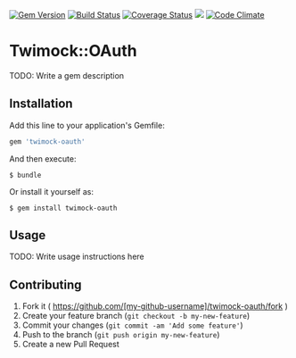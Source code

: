 [![Gem Version](https://badge.fury.io/rb/twimock-oauth.svg)](http://badge.fury.io/rb/twimock-oauth)
[![Build Status](https://travis-ci.org/ogawatti/twimock-oauth.svg?branch=master)](https://travis-ci.org/ogawatti/twimock-oauth)
[![Coverage Status](https://coveralls.io/repos/ogawatti/twimock-oauth/badge.png?branch=master)](https://coveralls.io/r/ogawatti/twimock-oauth?branch=master)
[<img src="https://gemnasium.com/ogawatti/twimock-oauth.png" />](https://gemnasium.com/ogawatti/twimock-oauth)
[![Code Climate](https://codeclimate.com/github/ogawatti/twimock-oauth/badges/gpa.svg)](https://codeclimate.com/github/ogawatti/twimock-oauth)

# Twimock::OAuth

TODO: Write a gem description

## Installation

Add this line to your application's Gemfile:

```ruby
gem 'twimock-oauth'
```

And then execute:

    $ bundle

Or install it yourself as:

    $ gem install twimock-oauth

## Usage

TODO: Write usage instructions here

## Contributing

1. Fork it ( https://github.com/[my-github-username]/twimock-oauth/fork )
2. Create your feature branch (`git checkout -b my-new-feature`)
3. Commit your changes (`git commit -am 'Add some feature'`)
4. Push to the branch (`git push origin my-new-feature`)
5. Create a new Pull Request
